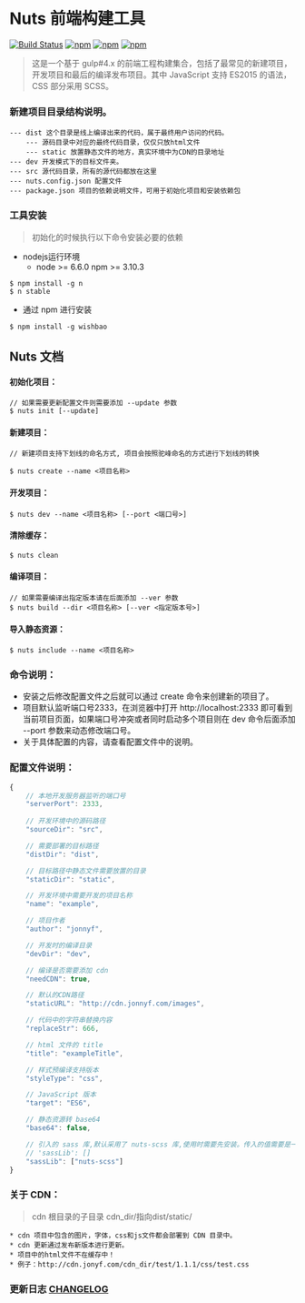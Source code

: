 # Nuts 前端构建工具
[![Build Status](https://travis-ci.org/F-happy/nuts.svg?branch=develop&style=flat-square)](https://travis-ci.org/F-happy/nuts)
[![npm](https://img.shields.io/npm/v/wishbao.svg?style=flat-square)](https://www.npmjs.com/package/wishbao)
[![npm](https://img.shields.io/npm/l/wishbao.svg?style=flat-square)](https://www.npmjs.com/package/wishbao)
[![npm](https://img.shields.io/npm/dt/wishbao.svg?style=flat-square)](https://www.npmjs.com/package/wishbao)

> 这是一个基于 gulp#4.x 的前端工程构建集合，包括了最常见的新建项目，开发项目和最后的编译发布项目。其中 JavaScript 支持 ES2015 的语法，CSS 部分采用 SCSS。


### 新建项目目录结构说明。

    --- dist 这个目录是线上编译出来的代码，属于最终用户访问的代码。
        --- 源码目录中对应的最终代码目录，仅仅只放html文件
        --- static 放置静态文件的地方，真实环境中为CDN的目录地址
    --- dev 开发模式下的目标文件夹。
    --- src 源代码目录，所有的源代码都放在这里
    --- nuts.config.json 配置文件
    --- package.json 项目的依赖说明文件，可用于初始化项目和安装依赖包

    
### 工具安装

> 初始化的时候执行以下命令安装必要的依赖

-	nodejs运行环境  
    * node >= 6.6.0 npm >= 3.10.3

```
$ npm install -g n
$ n stable
```

-    通过 npm 进行安装

```
$ npm install -g wishbao
```


## Nuts 文档

#### 初始化项目：
```
// 如果需要更新配置文件则需要添加 --update 参数
$ nuts init [--update]
```

#### 新建项目：
```
// 新建项目支持下划线的命名方式, 项目会按照驼峰命名的方式进行下划线的转换

$ nuts create --name <项目名称>
```

#### 开发项目：
```
$ nuts dev --name <项目名称> [--port <端口号>]
```

#### 清除缓存：
```
$ nuts clean
```

#### 编译项目：
```
// 如果需要编译出指定版本请在后面添加 --ver 参数
$ nuts build --dir <项目名称> [--ver <指定版本号>]
```

#### 导入静态资源：
```
$ nuts include --name <项目名称>
```

### 命令说明：
* 安装之后修改配置文件之后就可以通过 create 命令来创建新的项目了。
* 项目默认监听端口号2333，在浏览器中打开 http://localhost:2333 即可看到当前项目页面，如果端口号冲突或者同时启动多个项目则在 dev 命令后面添加 --port 参数来动态修改端口号。
* 关于具体配置的内容，请查看配置文件中的说明。

### 配置文件说明：
```javascript
{
	// 本地开发服务器监听的端口号
    "serverPort": 2333,
    
	// 开发环境中的源码路径
    "sourceDir": "src",

	// 需要部署的目标路径
    "distDir": "dist",

	// 目标路径中静态文件需要放置的目录
    "staticDir": "static",

	// 开发环境中需要开发的项目名称
    "name": "example",

	// 项目作者
    "author": "jonnyf",

	// 开发时的编译目录
    "devDir": "dev",

	// 编译是否需要添加 cdn
    "needCDN": true,

	// 默认的CDN路径
    "staticURL": "http://cdn.jonnyf.com/images",

    // 代码中的字符串替换内容
    "replaceStr": 666,

    // html 文件的 title
    "title": "exampleTitle",

    // 样式预编译支持版本
    "styleType": "css",

    // JavaScript 版本
    "target": "ES6",

    // 静态资源转 base64
    "base64": false,

	// 引入的 sass 库,默认采用了 nuts-scss 库,使用时需要先安装。传入的值需要是一个数组。
    // 'sassLib': []
    "sassLib": ["nuts-scss"]
}
```

### 关于 CDN：
> cdn 根目录的子目录 cdn_dir/指向dist/static/

```
* cdn 项目中包含的图片，字体，css和js文件都会部署到 CDN 目录中。
* cdn 更新通过发布新版本进行更新。
* 项目中的html文件不在缓存中！
* 例子：http://cdn.jonyf.com/cdn_dir/test/1.1.1/css/test.css
```

### 更新日志 [CHANGELOG]

[CHANGELOG]: CHANGELOG.md
